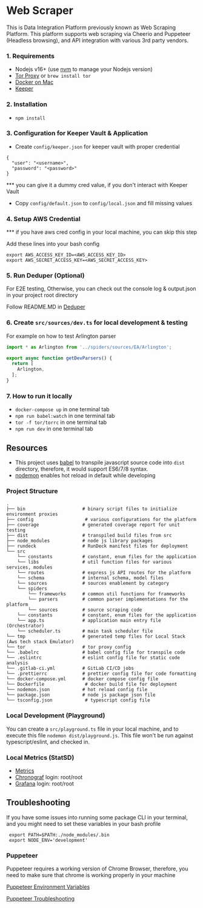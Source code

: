 # Web Scraper

This is Data Integration Platform previously known as Web Scraping Platform. This platform supports web scraping via Cheerio and Puppeteer (Headless browsing),  and API integration with various 3rd party vendors. 

### 1. Requirements
- Nodejs v16+ (use [nvm](https://github.com/nvm-sh/nvm) to manage your Nodejs version)
- [Tor Proxy](https://2019.www.torproject.org/docs/tor-doc-unix.html.en) or `brew install tor`
- [Docker on Mac](https://hub.docker.com/editions/community/docker-ce-desktop-mac)
- [Keeper](https://docs.keeper.io/secrets-manager/commander-cli/overview)

### 2. Installation
- `npm install`

### 3. Configuration for Keeper Vault & Application
- Create `config/keeper.json` for keeper vault with proper credential
```
{
  "user": "<username>",
  "password": "<password>"
}
```
*** you can give it a dummy cred value, if you don't interact with Keeper Vault
- Copy `config/default.json` to `config/local.json` and fill missing values

### 4. Setup AWS Credential
*** if you have aws cred config in your local machine, you can skip this step

Add these lines into your bash config
```
export AWS_ACCESS_KEY_ID=<AWS_ACCESS_KEY_ID> 
export AWS_SECRET_ACCESS_KEY=<AWS_SECRET_ACCESS_KEY>
```

### 5. Run Deduper (Optional)

For E2E testing, Otherwise, you can check out the console log & output.json in your project root directory

Follow README.MD in [Deduper](https://git.dataminr.com/web-crawling/deduper)

### 6. Create `src/sources/dev.ts` for local development & testing

For example on how to test Arlington parser

```javascript
import * as Arlington from '../spiders/sources/EA/Arlington';

export async function getDevParsers() {
  return [
    Arlington,
  ];
}
```

### 7. How to run it locally
- `docker-compose up` in one terminal tab
- `npm run babel:watch` in one terminal tab
- `tor -f tor/torrc` in one terminal tab
- `npm run dev` in one terminal tab


## Resources

- This project uses [babel](https://babeljs.io/) to transpile javascript source code into `dist` directory, therefore, it would support ES6/7/8 syntax. 
- [nodemon](https://www.npmjs.com/package/nodemon) enables hot reload in default while developing

### Project Structure
```text
.
├── bin                     # binary script files to initialize environment proxies
├── config                   # various configurations for the platform
├── coverage                # generated coverage report for unit testing
├── dist                    # transpiled build files from src
├── node_modules            # node js library packages
├── rundeck                 # RunDeck manifest files for deployment
└── src
    └── constants           # constant, enum files for the application
    └── libs                # util function files for various services, modules
    └── routes              # express js API routes for the platform
    └── schema              # internal schema, model files
    └── sources             # sources enablement by category
    └── spiders             
        └── frameworks      # common util functions for frameworks
        └── parsers         # common parser implementations for the platform
        └── sources         # source scraping code
    └── constants           # constant, enum files for the application
    └── app.ts              # application main entry file (Orchestrator)  
    └── scheduler.ts        # main task scheduler file
└── tmp                     # generated temp files for Local Stack (Aws tech stack Emulator)
└── tor                     # tor proxy config
└── .babelrc                # babel config file for transpile code
└── .eslintrc               # eslint config file for static code analysis
└── .gitlab-ci.yml          # GitLab CI/CD jobs
└── .prettierrc             # prettier config file for code formatting
└── docker-compose.yml      # docker compose config file
└── Dockerfile               # docker build file for deployment
└── nodemon.json            # hot reload config file
└── package.json            # node js package json file
└── tsconfig.json            # typescript config file
```


### Local Development (Playground)
You can create a `src/playground.ts` file in your local machine, and to execute this file `nodemon dist/playground.js`. This file won't be run against typescript/eslint, and checked in.

### Local Metrics (StatSD)
- [Metrics](https://github.com/samuelebistoletti/docker-statsd-influxdb-grafana/tree/2.3.0)
- [Chronograf](http://localhost:3004) login: root/root
- [Grafana](http://localhost:3003) login: root/root

## Troubleshooting
If you have some issues into running some package CLI in your terminal, and you might need to set these variables in your bash profile
```
 export PATH=$PATH:./node_modules/.bin
 export NODE_ENV='development'
```  

### Puppeteer
Puppeteer requires a working version of Chrome Browser, therefore, you need to make sure that chrome is working properly in your machine

[Puppeteer Environment Variables](https://github.com/GoogleChrome/puppeteer/blob/v1.18.0/docs/api.md#environment-variables)

[Puppeteer Troubleshooting](https://github.com/GoogleChrome/puppeteer/blob/master/docs/troubleshooting.md)

